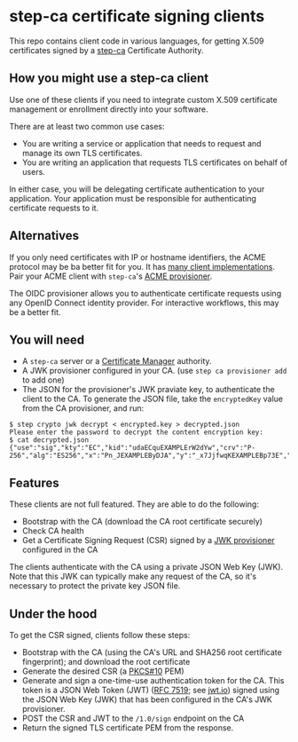 # step-ca certificate signing clients

This repo contains client code in various languages, for getting X.509 certificates signed by a [step-ca](https://github.com/smallstep/certificates/) Certificate Authority.

## How you might use a step-ca client

Use one of these clients if you need to integrate custom X.509 certificate management or enrollment directly into your software.

There are at least two common use cases:
- You are writing a service or application that needs to request and manage its own TLS certificates.
- You are writing an application that requests TLS certificates on behalf of users.

In either case, you will be delegating certificate authentication to your application.
Your application must be responsible for authenticating certificate requests to it.

## Alternatives

If you only need certificates with IP or hostname identifiers, the ACME protocol may be ba better fit for you.
It has [many client implementations](https://letsencrypt.org/docs/client-options/).
Pair your ACME client with `step-ca`'s [ACME provisioner](https://smallstep.com/docs/step-ca/provisioners#acme).

The OIDC provisioner allows you to authenticate certificate requests using any OpenID Connect identity provider.
For interactive workflows, this may be a better fit.

## You will need

- A `step-ca` server or a [Certificate Manager](https://smallstep.com/certificate-manager/) authority.
- A JWK provisioner configured in your CA. (use `step ca provisioner add` to add one)
- The JSON for the provisioner's JWK praviate key, to authenticate the client to the CA. To generate the JSON file, take the `encryptedKey` value from the CA provisioner, and run:

```
$ step crypto jwk decrypt < encrypted.key > decrypted.json
Please enter the password to decrypt the content encryption key: 
$ cat decrypted.json
{"use":"sig","kty":"EC","kid":"udaECquEXAMPLErW2dYw","crv":"P-256","alg":"ES256","x":"Pn_JEXAMPLEByDJA","y":"_x7JjfwqKEXAMPLEBp73E","d":"u1_OZH1EXAMPLEXAL__bE6u0"}
```

## Features

These clients are not full featured. They are able to do the following:
- Bootstrap with the CA (download the CA root certificate securely)
- Check CA health
- Get a Certificate Signing Request (CSR) signed by a [JWK provisioner](https://smallstep.com/docs/step-ca/provisioners#jwk) configured in the CA

The clients authenticate with the CA using a private JSON Web Key (JWK).
Note that this JWK can typically make any request of the CA, 
so it's necessary to protect the private key JSON file.

## Under the hood

To get the CSR signed, clients follow these steps:
- Bootstrap with the CA (using the CA's URL and SHA256 root certificate fingerprint); and download the root certificate
- Generate the desired CSR (a [PKCS#10](https://www.rfc-editor.org/rfc/rfc2986#section-4.2) PEM)
- Generate and sign a one-time-use authentication token for the CA. This token is a JSON Web Token (JWT) ([RFC 7519](https://datatracker.ietf.org/doc/html/rfc7519); see [jwt.io](https://jwt.io/)) signed using the JSON Web Key (JWK) that has been configured in the CA's JWK provisioner.
- POST the CSR and JWT to the `/1.0/sign` endpoint on the CA
- Return the signed TLS certificate PEM from the response.

